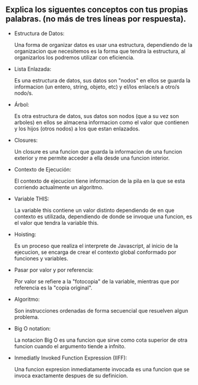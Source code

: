## Explica los siguentes conceptos con tus propias palabras. (no más de tres líneas por respuesta).

* Estructura de Datos:

    Una forma de organizar datos es usar una estructura, dependiendo de la organizacion que necesitemos es la forma que tendra la estructura, al organizarlos los podremos utilizar con eficiencia.

* Lista Enlazada:

    Es una estructura de datos, sus datos son "nodos" en ellos se guarda la informacion (un entero, string, objeto, etc) y el/los enlace/s a otro/s nodo/s. 

* Árbol:

    Es otra estructura de datos, sus datos son nodos (que a su vez son arboles) en ellos se almacena informacion como el valor que contienen y los hijos (otros nodos) a los que estan enlazados.

* Closures:

    Un closure es una funcion que guarda la informacion de una funcion exterior y me permite acceder a ella desde una funcion interior.

* Contexto de Ejecución:

    El contexto de ejecucion tiene informacion de la pila en la que se esta corriendo actualmente un algoritmo.

* Variable THIS:

    La variable this contiene un valor distinto dependiendo de en que contexto es utilizada, dependiendo de donde se invoque una funcion, es el valor que tendra la variable this.

* Hoisting:

    Es un proceso que realiza el interprete de Javascript, al inicio de la ejecucion, se encarga de crear el contexto global conformado por funciones y variables.

* Pasar por valor y por referencia:

    Por valor se refiere a la "fotocopia" de la variable, mientras que por referencia es la "copia original".

* Algoritmo:

    Son instrucciones ordenadas de forma secuencial que resuelven algun problema.

* Big O notation:

    La notacion Big O es una funcion que sirve como cota superior de otra funcion cuando el argumento tiende a infnito.

* Inmediatly Invoked Function Expression (IIFF):

    Una funcion expresion inmediatamente invocada es una funcion que se invoca exactamente despues de su definicion.
